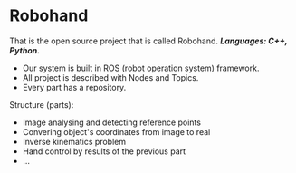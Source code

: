 # Robohand
That is the open source project that is called Robohand.
***Languages: C++, Python.***

* Our system is built in ROS (robot operation system) framework.
* All project is described with Nodes and Topics.
* Every part has a repository.

Structure (parts):
- Image analysing and detecting reference points
- Convering object's coordinates from image to real
- Inverse kinematics problem
- Hand control by results of the previous part
- ...

